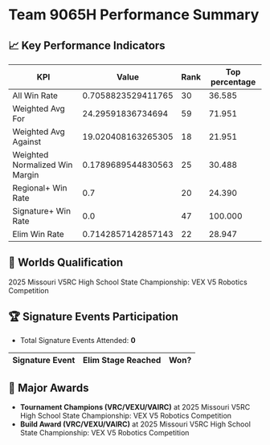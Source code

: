 # Team 9065H Performance Summary

## 📈 Key Performance Indicators
| KPI | Value | Rank | Top percentage |
| --- | ----- | ---- | ----- |
| All Win Rate | 0.7058823529411765 | 30 | 36.585 |
| Weighted Avg For | 24.29591836734694 | 59 | 71.951 |
| Weighted Avg Against | 19.020408163265305 | 18 | 21.951 |
| Weighted Normalized Win Margin | 0.1789689544830563 | 25 | 30.488 |
| Regional+ Win Rate | 0.7 | 20 | 24.390 |
| Signature+ Win Rate | 0.0 | 47 | 100.000 |
| Elim Win Rate | 0.7142857142857143 | 22 | 28.947 |


## 🎯 Worlds Qualification
2025 Missouri V5RC High School State Championship: VEX V5 Robotics Competition

## 🏆 Signature Events Participation
- Total Signature Events Attended: **0**

| Signature Event | Elim Stage Reached | Won? |
|:----------------|:-------------------|:----|


## 🥇 Major Awards
- **Tournament Champions (VRC/VEXU/VAIRC)** at 2025 Missouri V5RC High School State Championship: VEX V5 Robotics Competition
- **Build Award (VRC/VEXU/VAIRC)** at 2025 Missouri V5RC High School State Championship: VEX V5 Robotics Competition

